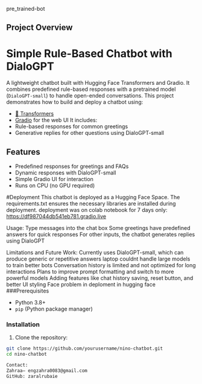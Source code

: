 pre_trained-bot

## Project Overview
# Simple Rule-Based Chatbot with DialoGPT
A lightweight chatbot built with Hugging Face Transformers and Gradio. It combines predefined rule-based responses with a pretrained model (`DialoGPT-small`) to handle open-ended conversations.
This project demonstrates how to build and deploy a chatbot using:

- [🤗 Transformers](https://huggingface.co/transformers/)
- [Gradio](https://gradio.app/) for the web UI
 It includes:
- Rule-based responses for common greetings
- Generative replies for other questions using DialoGPT-small
   
## Features
- Predefined responses for greetings and FAQs
- Dynamic responses with DialoGPT-small
-  Simple Gradio UI for interaction
- Runs on CPU (no GPU required)
  
#Deployment
This chatbot is deployed as a Hugging Face Space. The requirements.txt ensures the necessary libraries are installed during deployment.
deployment was on colab notebook for 7 days only:  https://df987044db541eb781.gradio.live

Usage:
Type messages into the chat box
Some greetings have predefined answers for quick responses
For other inputs, the chatbot generates replies using DialoGPT

Limitations and Future Work:
Currently uses DialoGPT-small, which can produce generic or repetitive answers
laptop couldnt handle large models to train better bots 
Conversation history is limited and not optimized for long interactions
Plans to improve prompt formatting and switch to more powerful models
Adding features like chat history saving, reset button, and better UI styling
Face problem in deploment in hugging face 
###Prerequisites
- Python 3.8+
- `pip` (Python package manager)

### Installation

1. Clone the repository:

```bash
git clone https://github.com/yourusername/nino-chatbot.git
cd nino-chatbot

Contact:
Zahraa— engzahra0083@gmail.com
GitHub: zaralrubaie
